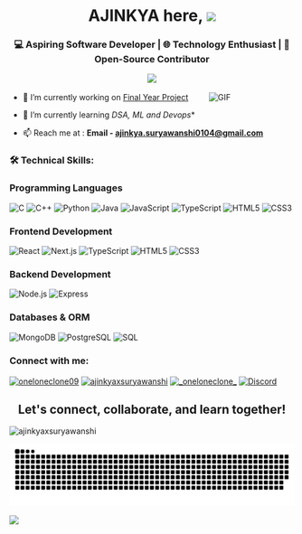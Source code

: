 <h1 align="center">AJINKYA here, <img src="https://media.giphy.com/media/hvRJCLFzcasrR4ia7z/giphy.gif" width="25px"> </h1>
<h3 align="center">💻 Aspiring Software Developer | 🌐 Technology Enthusiast | 🚀 Open-Source Contributor</h3>

<p align="center">
<img src='https://user-images.githubusercontent.com/74038190/212284158-e840e285-664b-44d7-b79b-e264b5e54825.gif' >
</p>

<img width="30%" align="right" alt="GIF" src="https://undo.io/media/uploads/files/Frustrated_programmer.gif" />

- 🔭 I’m currently working on [Final Year Project](https://github.com/AjinkyaxSuryawanshi/Jal-Marg)

- 🌱 I’m currently learning *DSA, ML and Devops**

- 📫 Reach me at :  **Email - ajinkya.suryawanshi0104@gmail.com**


<h3 align="left">🛠️ Technical Skills:</h3>
<p align="left">


### Programming Languages

![C](https://img.shields.io/badge/-C-A8B9CC?style=flat-square&logo=c&logoColor=black)
![C++](https://img.shields.io/badge/-C++-00599C?style=flat-square&logo=c%2B%2B&logoColor=white)
![Python](https://img.shields.io/badge/-Python-3776AB?style=flat-square&logo=python&logoColor=white)
![Java](https://img.shields.io/badge/-Java-007396?style=flat-square&logo=java&logoColor=white)
![JavaScript](https://img.shields.io/badge/-JavaScript-F7DF1E?style=flat-square&logo=javascript&logoColor=black)
![TypeScript](https://img.shields.io/badge/-TypeScript-007ACC?style=flat-square&logo=typescript&logoColor=white)
![HTML5](https://img.shields.io/badge/-HTML5-E34F26?style=flat-square&logo=html5&logoColor=white)
![CSS3](https://img.shields.io/badge/-CSS3-1572B6?style=flat-square&logo=css3&logoColor=white)

### Frontend Development
![React](https://img.shields.io/badge/-React-61DAFB?style=flat-square&logo=react&logoColor=black)
![Next.js](https://img.shields.io/badge/-Next.js-000000?style=flat-square&logo=nextdotjs&logoColor=white)
![TypeScript](https://img.shields.io/badge/-TypeScript-007ACC?style=flat-square&logo=typescript&logoColor=white)
![HTML5](https://img.shields.io/badge/-HTML5-E34F26?style=flat-square&logo=html5&logoColor=white)
![CSS3](https://img.shields.io/badge/-CSS3-1572B6?style=flat-square&logo=css3&logoColor=white)

### Backend Development
![Node.js](https://img.shields.io/badge/-Node.js-339933?style=flat-square&logo=nodedotjs&logoColor=white)
![Express](https://img.shields.io/badge/-Express-000000?style=flat-square&logo=express&logoColor=white)

### Databases & ORM
![MongoDB](https://img.shields.io/badge/-MongoDB-47A248?style=flat-square&logo=mongodb&logoColor=white)
![PostgreSQL](https://img.shields.io/badge/-PostgreSQL-336791?style=flat-square&logo=postgresql&logoColor=white)
![SQL](https://img.shields.io/badge/-SQL-4479A1?style=flat-square&logo=mysql&logoColor=white)


<h3 align="left">Connect with me:</h3>
<p align="left">
<a href="https://twitter.com/oneloneclone09" target="blank"><img align="center" src="https://raw.githubusercontent.com/rahuldkjain/github-profile-readme-generator/master/src/images/icons/Social/twitter.svg" alt="oneloneclone09" height="30" width="40" /></a>
<a href="https://linkedin.com/in/ajinkyaxsuryawanshi" target="blank"><img align="center" src="https://raw.githubusercontent.com/rahuldkjain/github-profile-readme-generator/master/src/images/icons/Social/linked-in-alt.svg" alt="ajinkyaxsuryawanshi" height="30" width="40" /></a>
<a href="https://instagram.com/_oneloneclone_" target="blank"><img align="center" src="https://raw.githubusercontent.com/rahuldkjain/github-profile-readme-generator/master/src/images/icons/Social/instagram.svg" alt="_oneloneclone_" height="30" width="40" /></a>
<a href="https://discordapp.com/users/728262895955345662" target="blank">
  <img align="center" src="https://raw.githubusercontent.com/rahuldkjain/github-profile-readme-generator/master/src/images/icons/Social/discord.svg" alt="Discord" height="30" width="40" />
</a>

</p>
  
</p>
<h2 align="center">Let's connect, collaborate, and learn together!</h2>

<p align="left"> <img src="https://komarev.com/ghpvc/?username=ajinkyaxsuryawanshi&label=Profile%20views&color=0e75b6&style=flat" alt="ajinkyaxsuryawanshi" /> </p>
<p align="center">


![snake gif](https://github.com/AjinkyaxSuryawanshi/AjinkyaxSuryawanshi/blob/output/github-snake-dark.svg)


<img src="https://capsule-render.vercel.app/api?type=waving&color=gradient&height=60&section=footer"/>
</p>
